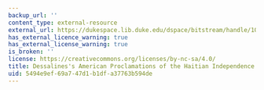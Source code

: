 ```yaml
---
backup_url: ''
content_type: external-resource
external_url: https://dukespace.lib.duke.edu/dspace/bitstream/handle/10161/10394/Jenson%2C%20Dessalines%27s%20American%20Proclamations%20of%20the%20Haitian%20Independence%2C%20Journal%20of%20Haitian%20Studies.pdf?sequence=1
has_external_licence_warning: true
has_external_license_warning: true
is_broken: ''
license: https://creativecommons.org/licenses/by-nc-sa/4.0/
title: Dessalines's American Proclamations of the Haitian Independence." (PDF)
uid: 5494e9ef-69a7-47d1-b1df-a37763b594de
---
```

